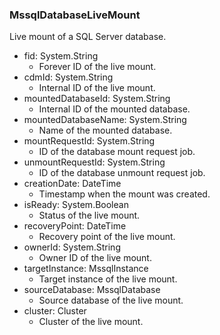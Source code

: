 ### MssqlDatabaseLiveMount
Live mount of a SQL Server database.

- fid: System.String
  - Forever ID of the live mount.
- cdmId: System.String
  - Internal ID of the live mount.
- mountedDatabaseId: System.String
  - Internal ID of the mounted database.
- mountedDatabaseName: System.String
  - Name of the mounted database.
- mountRequestId: System.String
  - ID of the database mount request job.
- unmountRequestId: System.String
  - ID of the database unmount request job.
- creationDate: DateTime
  - Timestamp when the mount was created.
- isReady: System.Boolean
  - Status of the live mount.
- recoveryPoint: DateTime
  - Recovery point of the live mount.
- ownerId: System.String
  - Owner ID of the live mount.
- targetInstance: MssqlInstance
  - Target instance of the live mount.
- sourceDatabase: MssqlDatabase
  - Source database of the live mount.
- cluster: Cluster
  - Cluster of the live mount.
